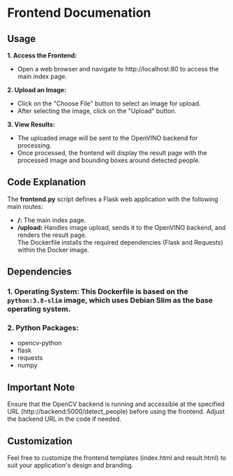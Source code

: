 # **Frontend Documenation** </br>

## Usage </br>
**1. Access the Frontend:** </br>
- Open a web browser and navigate to http://localhost:80 to access the main index page. </br>

**2. Upload an Image:** </br>
- Click on the "Choose File" button to select an image for upload. </br>
- After selecting the image, click on the "Upload" button. </br>

**3. View Results:** </br>
- The uploaded image will be sent to the OpenVINO backend for processing. </br>
- Once processed, the frontend will display the result page with the processed image and bounding boxes around detected people. </br>

## **Code Explanation** </br>
The **frontend.py** script defines a Flask web application with the following main routes: </br>
- **/:** The main index page. </br>
- **/upload:** Handles image upload, sends it to the OpenVINO backend, and renders the result page. </br>
The Dockerfile installs the required dependencies (Flask and Requests) within the Docker image. </br>

## Dependencies
### 1. Operating System: This Dockerfile is based on the ```python:3.8-slim``` image, which uses Debian Slim as the base operating system.
### 2. Python Packages:
- opencv-python
- flask
- requests
- numpy

## **Important Note** </br>
Ensure that the OpenCV backend is running and accessible at the specified URL (http://backend:5000/detect_people) before using the frontend. Adjust the backend URL in the code if needed. </br>

## **Customization** </br>
Feel free to customize the frontend templates (index.html and result.html) to suit your application's design and branding. </br>

